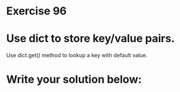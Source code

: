 # Exercise 96
# Use dict to store key/value pairs.
Use dict.get() method to lookup a key with default value.



# Write your solution below:
